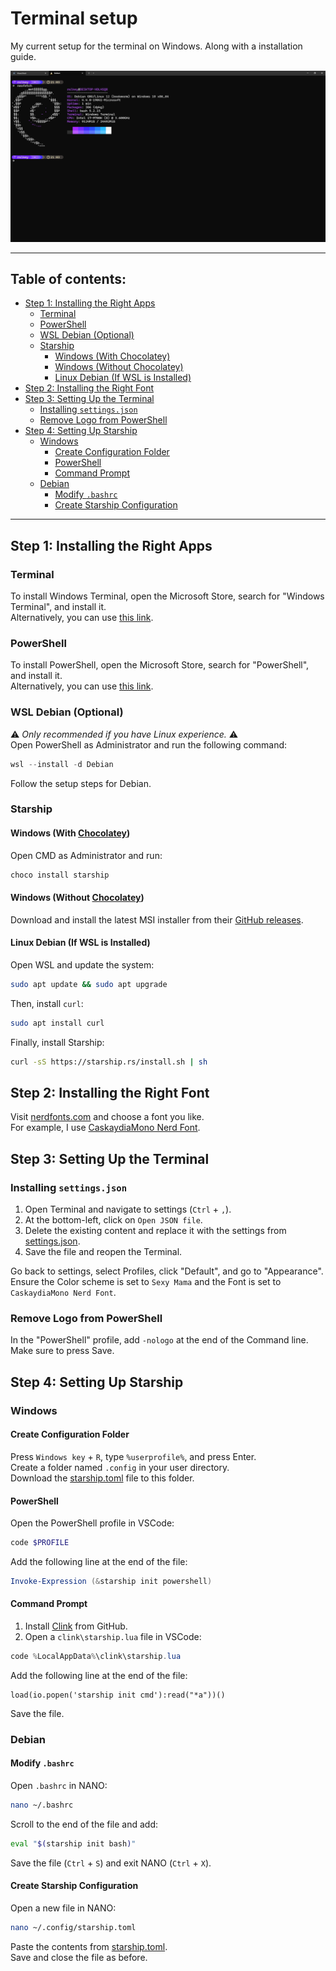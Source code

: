# Terminal setup <!-- omit from toc -->

My current setup for the terminal on Windows.
Along with a installation guide.

<img src="not-important/image.png" />

---

## Table of contents: <!-- omit from toc -->
- [Step 1: Installing the Right Apps](#step-1-installing-the-right-apps)
  - [Terminal](#terminal)
  - [PowerShell](#powershell)
  - [WSL Debian (Optional)](#wsl-debian-optional)
  - [Starship](#starship)
    - [Windows (With Chocolatey)](#windows-with-chocolatey)
    - [Windows (Without Chocolatey)](#windows-without-chocolatey)
    - [Linux Debian (If WSL is Installed)](#linux-debian-if-wsl-is-installed)
- [Step 2: Installing the Right Font](#step-2-installing-the-right-font)
- [Step 3: Setting Up the Terminal](#step-3-setting-up-the-terminal)
  - [Installing `settings.json`](#installing-settingsjson)
  - [Remove Logo from PowerShell](#remove-logo-from-powershell)
- [Step 4: Setting Up Starship](#step-4-setting-up-starship)
  - [Windows](#windows)
    - [Create Configuration Folder](#create-configuration-folder)
    - [PowerShell](#powershell-1)
    - [Command Prompt](#command-prompt)
  - [Debian](#debian)
    - [Modify `.bashrc`](#modify-bashrc)
    - [Create Starship Configuration](#create-starship-configuration)


---

## Step 1: Installing the Right Apps

### Terminal
To install Windows Terminal, open the Microsoft Store, search for "Windows Terminal", and install it. <br>
Alternatively, you can use [this link](https://www.microsoft.com/store/productId/9N0DX20HK701?ocid=pdpshare).

### PowerShell
To install PowerShell, open the Microsoft Store, search for "PowerShell", and install it. <br>
Alternatively, you can use [this link](https://www.microsoft.com/store/productId/9MZ1SNWT0N5D?ocid=pdpshare).

### WSL Debian (Optional)
⚠ *Only recommended if you have Linux experience.* ⚠ <br>
Open PowerShell as Administrator and run the following command:
```powershell
wsl --install -d Debian
```
Follow the setup steps for Debian.

### Starship

#### Windows (With [Chocolatey](https://chocolatey.org/))
Open CMD as Administrator and run:
```powershell
choco install starship
```

#### Windows (Without [Chocolatey](https://chocolatey.org/))
Download and install the latest MSI installer from their [GitHub releases](https://github.com/starship/starship/releases/latest).

#### Linux Debian (If WSL is Installed)
Open WSL and update the system:
```bash
sudo apt update && sudo apt upgrade
```
Then, install `curl`:
```bash
sudo apt install curl
```
Finally, install Starship:
```bash
curl -sS https://starship.rs/install.sh | sh
```

## Step 2: Installing the Right Font

Visit [nerdfonts.com](https://www.nerdfonts.com/font-downloads) and choose a font you like. <br>
For example, I use [CaskaydiaMono Nerd Font](https://github.com/ryanoasis/nerd-fonts/releases/download/v3.2.1/CascadiaMono.zip).

## Step 3: Setting Up the Terminal

### Installing `settings.json`
1. Open Terminal and navigate to settings (`Ctrl` + `,`).
2. At the bottom-left, click on `Open JSON file`.
3. Delete the existing content and replace it with the settings from [settings.json](terminal/settings.json).
4. Save the file and reopen the Terminal.

Go back to settings, select Profiles, click "Default", and go to "Appearance". <br>
Ensure the Color scheme is set to `Sexy Mama` and the Font is set to `CaskaydiaMono Nerd Font`.

### Remove Logo from PowerShell
In the "PowerShell" profile, add `-nologo` at the end of the Command line. <br>
Make sure to press Save.

## Step 4: Setting Up Starship

### Windows

#### Create Configuration Folder
Press `Windows key` + `R`, type `%userprofile%`, and press Enter. <br>
Create a folder named `.config` in your user directory. <br>
Download the [starship.toml](starship/starship.toml) file to this folder. <br>

#### PowerShell
Open the PowerShell profile in VSCode:
```powershell
code $PROFILE
```
Add the following line at the end of the file:
```powershell
Invoke-Expression (&starship init powershell)
```

#### Command Prompt
1. Install [Clink](https://github.com/chrisant996/clink/releases/latest) from GitHub.
2. Open a `clink\starship.lua` file in VSCode:
```powershell
code %LocalAppData%\clink\starship.lua
```
Add the following line at the end of the file:
```batch
load(io.popen('starship init cmd'):read("*a"))()
```
Save the file.

### Debian

#### Modify `.bashrc`
Open `.bashrc` in NANO:
```bash
nano ~/.bashrc
```
Scroll to the end of the file and add:
```bash
eval "$(starship init bash)"
```
Save the file (`Ctrl` + `S`) and exit NANO (`Ctrl` + `X`).

#### Create Starship Configuration
Open a new file in NANO:
```bash
nano ~/.config/starship.toml
```
Paste the contents from [starship.toml](starship/starship.toml). <br>
Save and close the file as before.
